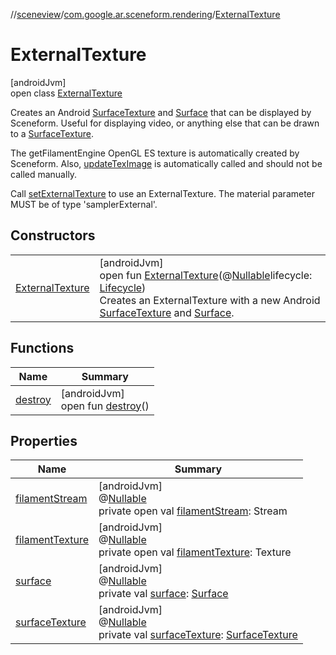 //[sceneview](../../../index.md)/[com.google.ar.sceneform.rendering](../index.md)/[ExternalTexture](index.md)

# ExternalTexture

[androidJvm]\
open class [ExternalTexture](index.md)

Creates an Android [SurfaceTexture](https://developer.android.com/reference/kotlin/android/graphics/SurfaceTexture.html) and [Surface](https://developer.android.com/reference/kotlin/android/view/Surface.html) that can be displayed by Sceneform. Useful for displaying video, or anything else that can be drawn to a [SurfaceTexture](https://developer.android.com/reference/kotlin/android/graphics/SurfaceTexture.html). 

The getFilamentEngine OpenGL ES texture is automatically created by Sceneform. Also, [updateTexImage](https://developer.android.com/reference/kotlin/android/graphics/SurfaceTexture.html#updateteximage) is automatically called and should not be called manually. 

Call [setExternalTexture](../-material/set-external-texture.md) to use an ExternalTexture. The material parameter MUST be of type 'samplerExternal'.

## Constructors

| | |
|---|---|
| [ExternalTexture](-external-texture.md) | [androidJvm]<br>open fun [ExternalTexture](-external-texture.md)(@[Nullable](https://developer.android.com/reference/kotlin/androidx/annotation/Nullable.html)lifecycle: [Lifecycle](https://developer.android.com/reference/kotlin/androidx/lifecycle/Lifecycle.html))<br>Creates an ExternalTexture with a new Android [SurfaceTexture](https://developer.android.com/reference/kotlin/android/graphics/SurfaceTexture.html) and [Surface](https://developer.android.com/reference/kotlin/android/view/Surface.html). |

## Functions

| Name | Summary |
|---|---|
| [destroy](destroy.md) | [androidJvm]<br>open fun [destroy](destroy.md)() |

## Properties

| Name | Summary |
|---|---|
| [filamentStream](filament-stream.md) | [androidJvm]<br>@[Nullable](https://developer.android.com/reference/kotlin/androidx/annotation/Nullable.html)<br>private open val [filamentStream](filament-stream.md): Stream |
| [filamentTexture](filament-texture.md) | [androidJvm]<br>@[Nullable](https://developer.android.com/reference/kotlin/androidx/annotation/Nullable.html)<br>private open val [filamentTexture](filament-texture.md): Texture |
| [surface](surface.md) | [androidJvm]<br>@[Nullable](https://developer.android.com/reference/kotlin/androidx/annotation/Nullable.html)<br>private val [surface](surface.md): [Surface](https://developer.android.com/reference/kotlin/android/view/Surface.html) |
| [surfaceTexture](surface-texture.md) | [androidJvm]<br>@[Nullable](https://developer.android.com/reference/kotlin/androidx/annotation/Nullable.html)<br>private val [surfaceTexture](surface-texture.md): [SurfaceTexture](https://developer.android.com/reference/kotlin/android/graphics/SurfaceTexture.html) |
